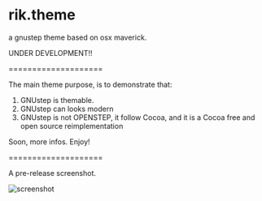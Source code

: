 rik.theme
=========

a gnustep theme based on osx maverick.

UNDER DEVELOPMENT!!

====================

The main theme purpose, is to demonstrate that:

1) GNUstep is themable.
2) GNUstep can looks modern
3) GNUstep is not OPENSTEP, it follow Cocoa, and it is a Cocoa free and open source reimplementation

Soon, more infos. Enjoy!

====================

A pre-release screenshot.

![screenshot](https://dl.dropboxusercontent.com/u/17319831/oldscreen.png)
